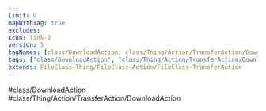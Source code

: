 ```yaml
---
limit: 9
mapWithTag: true
excludes:
icon: link-2
version: 5
tagNames: [class/DownloadAction, class/Thing/Action/TransferAction/DownloadAction, schema-org/DownloadAction]
tags: ["class/DownloadAction", "class/Thing/Action/TransferAction/DownloadAction"]
extends: FileClass~Thing/FileClass~Action/FileClass~TransferAction
---
```


#class/DownloadAction
#class/Thing/Action/TransferAction/DownloadAction


